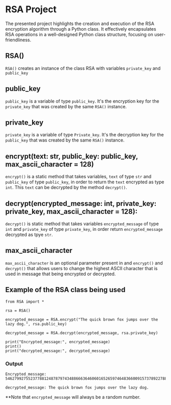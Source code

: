 # RSA Project
The presented project highlights the creation and execution of the RSA encryption algorithm through a Python class. It effectively encapsulates RSA operations in a well-designed Python class structure, focusing on user-friendliness.

## RSA()
`RSA()` creates an instance of the class RSA with variables `private_key` and `public_key`

## public_key
`public_key` is a variable of type `public_key`. It's the encryption key for the `private_key` that was created by the same `RSA()` instance.

## private_key
`private_key` is a variable of type `Private_key`. It's the decryption key for the `public_key` that was created by the same `RSA()` instance.

## encrypt(text: str, public_key: public_key, max_ascii_character = 128)
`encrypt()` is a static method that takes variables, `text` of type `str` and `public_key` of type `public_key`, in order to return the `text` encrypted as type `int`. This `text` can be decrypted by the method `decrypt()`.

## decrypt(encrypted_message: int, private_key: private_key, max_ascii_character = 128):
`decrypt()` is static method that takes variables `encrypted_message` of type `int` and `private_key` of type `private_key`, in order return `encrypted_message` decrypted as tpye `str`.

## max_ascii_character
`max_ascii_character` is an optional parameter present in and `encrypt()` and `decrypt()` that allows users to change the highest ASCII character that is used in message that being encrypted or decrypted.

## Example of the RSA class being used
```
from RSA import *

rsa = RSA()

encrypted_message = RSA.encrypt("The quick brown fox jumps over the lazy dog.", rsa.public_key)

decrypted_message = RSA.decrypt(encrypted_message, rsa.private_key)

print("Encrypted_message:", encrypted_message)
print()
print("decrypted_message:", decrypted_message)
```
### Output
```
Encrypted_message: 54627992755237788124878797434886663646060165265974648366009157378922788991212314091224940830687047439418950954412940583014435692221097983748662424312869461471177576317064245867567178523768579860116324157673674422736662441710481890765514804614118498977843799808833989209716357913633740252232135282873226889649

decrypted_message: The quick brown fox jumps over the lazy dog.
```
**Note that `encrypted_message` will always be a random number.
